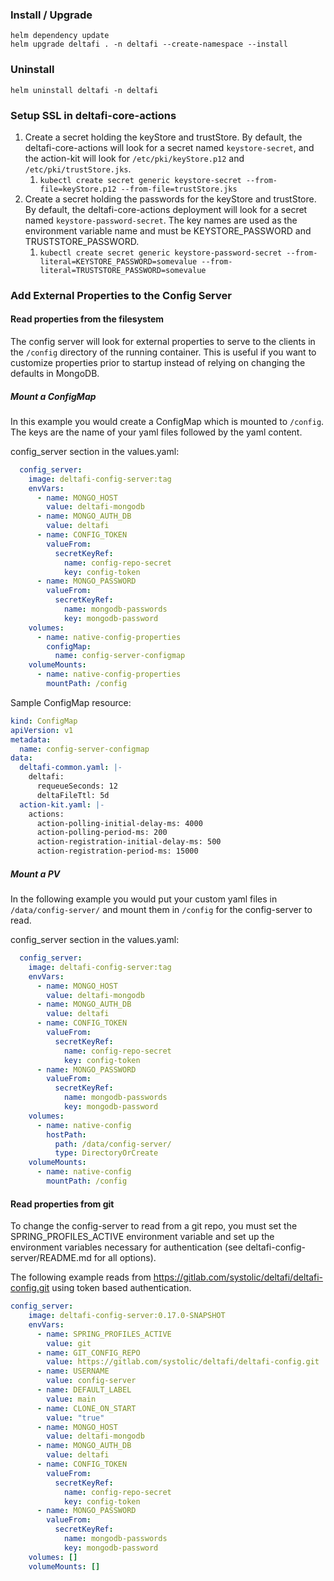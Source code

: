 ### Install / Upgrade

    helm dependency update
    helm upgrade deltafi . -n deltafi --create-namespace --install

### Uninstall

    helm uninstall deltafi -n deltafi

### Setup SSL in deltafi-core-actions

1. Create a secret holding the keyStore and trustStore. By default, the deltafi-core-actions will look for a secret named `keystore-secret`, and the action-kit will look for `/etc/pki/keyStore.p12` and `/etc/pki/trustStore.jks`.
   1. `kubectl create secret generic keystore-secret --from-file=keyStore.p12 --from-file=trustStore.jks`
1. Create a secret holding the passwords for the keyStore and trustStore. By default, the deltafi-core-actions deployment will look for a secret named `keystore-password-secret`. The key names are used as the environment variable name and must be KEYSTORE_PASSWORD and TRUSTSTORE_PASSWORD.
   1. `kubectl create secret generic keystore-password-secret --from-literal=KEYSTORE_PASSWORD=somevalue --from-literal=TRUSTSTORE_PASSWORD=somevalue`

### Add External Properties to the Config Server

#### Read properties from the filesystem

The config server will look for external properties to serve to the clients in the
`/config` directory of the running container. This is useful if you want to customize
properties prior to startup instead of relying on changing the defaults in MongoDB.


##### Mount a ConfigMap
In this example you would create a ConfigMap which is mounted to `/config`. The
keys are the name of your yaml files followed by the yaml content.

config_server section in the values.yaml:

```yaml
  config_server:
    image: deltafi-config-server:tag
    envVars:
      - name: MONGO_HOST
        value: deltafi-mongodb
      - name: MONGO_AUTH_DB
        value: deltafi
      - name: CONFIG_TOKEN
        valueFrom:
          secretKeyRef:
            name: config-repo-secret
            key: config-token
      - name: MONGO_PASSWORD
        valueFrom:
          secretKeyRef:
            name: mongodb-passwords
            key: mongodb-password
    volumes:
      - name: native-config-properties
        configMap:
          name: config-server-configmap
    volumeMounts:
      - name: native-config-properties
        mountPath: /config
```

Sample ConfigMap resource:

```yaml
kind: ConfigMap 
apiVersion: v1 
metadata:
  name: config-server-configmap 
data:
  deltafi-common.yaml: |-
    deltafi:
      requeueSeconds: 12
      deltaFileTtl: 5d
  action-kit.yaml: |-
    actions:
      action-polling-initial-delay-ms: 4000
      action-polling-period-ms: 200
      action-registration-initial-delay-ms: 500
      action-registration-period-ms: 15000
```

##### Mount a PV

In the following example you would put your custom yaml files in `/data/config-server/`
and mount them in `/config` for the config-server to read.

config_server section in the values.yaml:

```yaml
  config_server:
    image: deltafi-config-server:tag
    envVars:
      - name: MONGO_HOST
        value: deltafi-mongodb
      - name: MONGO_AUTH_DB
        value: deltafi
      - name: CONFIG_TOKEN
        valueFrom:
          secretKeyRef:
            name: config-repo-secret
            key: config-token
      - name: MONGO_PASSWORD
        valueFrom:
          secretKeyRef:
            name: mongodb-passwords
            key: mongodb-password
    volumes:
      - name: native-config
        hostPath:
          path: /data/config-server/
          type: DirectoryOrCreate
    volumeMounts:
      - name: native-config
        mountPath: /config
```

#### Read properties from git
To change the config-server to read from a git repo, you must set the SPRING_PROFILES_ACTIVE
environment variable and set up the environment variables necessary for authentication (see deltafi-config-server/README.md for all options).

The following example reads from https://gitlab.com/systolic/deltafi/deltafi-config.git using
token based authentication.

```yaml
config_server:
    image: deltafi-config-server:0.17.0-SNAPSHOT
    envVars:
      - name: SPRING_PROFILES_ACTIVE
        value: git
      - name: GIT_CONFIG_REPO
        value: https://gitlab.com/systolic/deltafi/deltafi-config.git
      - name: USERNAME
        value: config-server
      - name: DEFAULT_LABEL
        value: main
      - name: CLONE_ON_START
        value: "true"
      - name: MONGO_HOST
        value: deltafi-mongodb
      - name: MONGO_AUTH_DB
        value: deltafi
      - name: CONFIG_TOKEN
        valueFrom:
          secretKeyRef:
            name: config-repo-secret
            key: config-token
      - name: MONGO_PASSWORD
        valueFrom:
          secretKeyRef:
            name: mongodb-passwords
            key: mongodb-password
    volumes: []
    volumeMounts: []
```